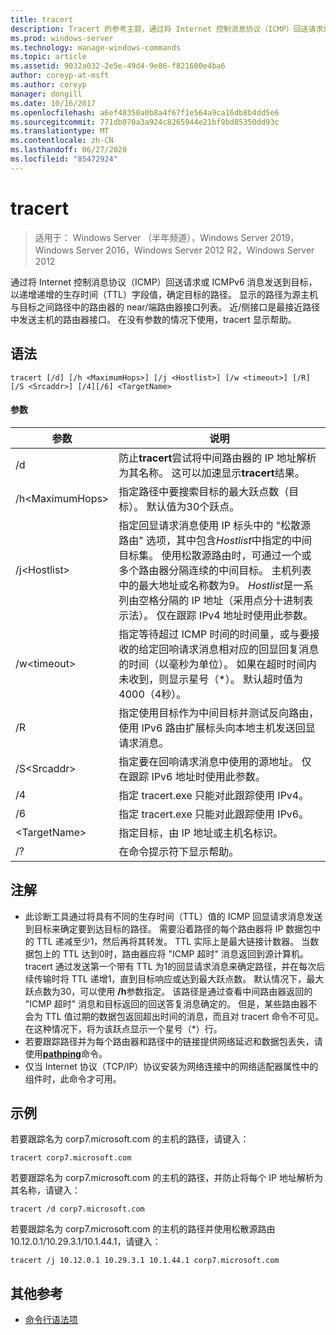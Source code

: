 ```yaml
---
title: tracert
description: Tracert 的参考主题，通过将 Internet 控制消息协议（ICMP）回送请求或 ICMPv6 消息发送到目标，以递增递增的生存时间（TTL）字段值，确定到达目标的路径。
ms.prod: windows-server
ms.technology: manage-windows-commands
ms.topic: article
ms.assetid: 9032a032-2e5e-49d4-9e86-f821600e4ba6
author: coreyp-at-msft
ms.author: coreyp
manager: dongill
ms.date: 10/16/2017
ms.openlocfilehash: a6ef48350a0b8a4f67f1e564a9ca16db8b4dd5e6
ms.sourcegitcommit: 771db070a3a924c8265944e21bf9bd85350dd93c
ms.translationtype: MT
ms.contentlocale: zh-CN
ms.lasthandoff: 06/27/2020
ms.locfileid: "85472924"
---
```

# <a name="tracert"></a>tracert

> 适用于： Windows Server （半年频道），Windows Server 2019，Windows Server 2016，Windows Server 2012 R2，Windows Server 2012

通过将 Internet 控制消息协议（ICMP）回送请求或 ICMPv6 消息发送到目标，以递增递增的生存时间（TTL）字段值，确定目标的路径。 显示的路径为源主机与目标之间路径中的路由器的 near/端路由器接口列表。 近/侧接口是最接近路径中发送主机的路由器接口。 在没有参数的情况下使用，tracert 显示帮助。


## <a name="syntax"></a>语法

```
tracert [/d] [/h <MaximumHops>] [/j <Hostlist>] [/w <timeout>] [/R] [/S <Srcaddr>] [/4][/6] <TargetName>
```

#### <a name="parameters"></a>参数

|参数|说明|
|-------|--------|
|/d|防止**tracert**尝试将中间路由器的 IP 地址解析为其名称。 这可以加速显示**tracert**结果。|
|/h\<MaximumHops>|指定路径中要搜索目标的最大跃点数（目标）。 默认值为30个跃点。|
|/j\<Hostlist>|指定回显请求消息使用 IP 标头中的 "松散源路由" 选项，其中包含*Hostlist*中指定的中间目标集。 使用松散源路由时，可通过一个或多个路由器分隔连续的中间目标。 主机列表中的最大地址或名称数为9。 *Hostlist*是一系列由空格分隔的 IP 地址（采用点分十进制表示法）。 仅在跟踪 IPv4 地址时使用此参数。|
|/w\<timeout>|指定等待超过 ICMP 时间的时间量，或与要接收的给定回响请求消息相对应的回显回复消息的时间（以毫秒为单位）。 如果在超时时间内未收到，则显示星号（*）。 默认超时值为4000（4秒）。|
|/R|指定使用目标作为中间目标并测试反向路由，使用 IPv6 路由扩展标头向本地主机发送回显请求消息。|
|/S\<Srcaddr>|指定要在回响请求消息中使用的源地址。 仅在跟踪 IPv6 地址时使用此参数。|
|/4|指定 tracert.exe 只能对此跟踪使用 IPv4。|
|/6|指定 tracert.exe 只能对此跟踪使用 IPv6。|
|\<TargetName>|指定目标，由 IP 地址或主机名标识。|
|/?|在命令提示符下显示帮助。|

## <a name="remarks"></a>注解

- 此诊断工具通过将具有不同的生存时间（TTL）值的 ICMP 回显请求消息发送到目标来确定要到达目标的路径。 需要沿着路径的每个路由器将 IP 数据包中的 TTL 递减至少1，然后再将其转发。 TTL 实际上是最大链接计数器。 当数据包上的 TTL 达到0时，路由器应将 "ICMP 超时" 消息返回到源计算机。 tracert 通过发送第一个带有 TTL 为1的回显请求消息来确定路径，并在每次后续传输时将 TTL 递增1，直到目标响应或达到最大跃点数。 默认情况下，最大跃点数为30，可以使用 **/h**参数指定。 该路径是通过查看中间路由器返回的 "ICMP 超时" 消息和目标返回的回送答复消息确定的。 但是，某些路由器不会为 TTL 值过期的数据包返回超出时间的消息，而且对 tracert 命令不可见。 在这种情况下，将为该跃点显示一个星号（*）行。
- 若要跟踪路径并为每个路由器和路径中的链接提供网络延迟和数据包丢失，请使用[**pathping**](pathping.md)命令。
- 仅当 Internet 协议（TCP/IP）协议安装为网络连接中的网络适配器属性中的组件时，此命令才可用。

## <a name="examples"></a>示例

若要跟踪名为 corp7.microsoft.com 的主机的路径，请键入：
```
tracert corp7.microsoft.com
```
若要跟踪名为 corp7.microsoft.com 的主机的路径，并防止将每个 IP 地址解析为其名称，请键入：
```
tracert /d corp7.microsoft.com
```
若要跟踪名为 corp7.microsoft.com 的主机的路径并使用松散源路由 10.12.0.1/10.29.3.1/10.1.44.1，请键入：
```
tracert /j 10.12.0.1 10.29.3.1 10.1.44.1 corp7.microsoft.com
```

## <a name="additional-references"></a>其他参考

- [命令行语法项](command-line-syntax-key.md)
